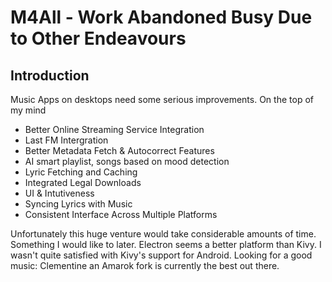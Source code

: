M4All - Work Abandoned Busy Due to Other Endeavours
=====

Introduction
------------
Music Apps on desktops need some serious improvements. On the top of my mind
- Better Online Streaming Service Integration
- Last FM Intergration
- Better Metadata Fetch & Autocorrect Features
- AI smart playlist, songs based on mood detection
- Lyric Fetching and Caching
- Integrated Legal Downloads
- UI & Intutiveness
- Syncing Lyrics with Music
- Consistent Interface Across Multiple Platforms

Unfortunately this huge venture would take considerable amounts of time. Something I would like to later. Electron seems a better platform than Kivy. I wasn't quite satisfied with Kivy's support for Android. Looking for a good music: Clementine an Amarok fork is currently the best out there.
